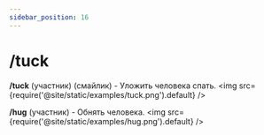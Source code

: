 ```yaml
---
sidebar_position: 16
---
```


# /tuck

**/tuck** (участник) (смайлик) - Уложить человека спать.
<img src={require('@site/static/examples/tuck.png').default} />

**/hug** (участник) - Обнять человека.
<img src={require('@site/static/examples/hug.png').default} />
